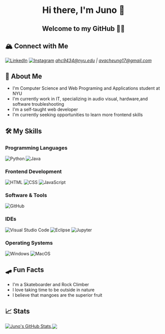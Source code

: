 <p>
<h1 align="center">Hi there, I'm Juno 🌸</h1>
<h2 align="center">Welcome to my GitHub ✌🏼</h2>
</p>

## 🏔️ Connect with Me
[![LinkedIn](https://img.shields.io/badge/LinkedIn-0077B5?style=flat-square&logo=linkedin&logoColor=white)](https://www.linkedin.com/in/avacheung17/)
[![Instagram](https://img.shields.io/badge/Instagram-%23E4405F.svg?style=flat-square&logo=Instagram&logoColor=white)](https://www.instagram.com/imnotjuno/)
*ahc9434@nyu.edu \| avacheung17@gmail.com*


## 🌺 About Me

* I'm Computer Science and Web Programing and Applications student at NYU
* I'm currently work in IT, specializing in audio visual, hardware,and software troubleshooting
* I'm a self-taught web developer
* I'm currently seeking opportunities to learn more frontend skills

## 🛠️ My Skills 

### Programming Languages
![Python](https://img.shields.io/badge/Python-14354C?style=flat-square&logo=python&logoColor=white)
![Java](https://img.shields.io/badge/-Java-007396?style=flat-square&logo=java)

### Frontend Development 
![HTML](https://img.shields.io/badge/HTML-239120?style=flat-square&logo=html5&logoColor=white)
![CSS](https://img.shields.io/badge/CSS-239120?&style=flat-square&logo=css3&logoColor=white)
![JavaScript](https://img.shields.io/badge/-JavaScript-black?style=flat-square&logo=javascript)

### Software & Tools
![GitHub](https://img.shields.io/badge/-GitHub-181717?style=flat-square&logo=github)

### IDEs
![Visual Studio Code](https://img.shields.io/badge/Visual_Studio_Code-007ACC?style=flat-square&logo=Visual-Studio-Code&logoColor=white)
![Eclipse](https://img.shields.io/badge/Eclipse-FE7A16.svg?style=flat-square&logo=Eclipse&logoColor=white)
![Jupyter](https://img.shields.io/badge/Jupyter-F37626?style=flat-square&logo=Jupyter&logoColor=white)

### Operating Systems
![Windows](https://img.shields.io/badge/Windows-0078D6?style=flat-square&logo=Windows&logoColor=white)
![MacOS](https://img.shields.io/badge/MacOS-000000?style=flat-square&logo=macOS&logoColor=white)

## 🛹 Fun Facts
* I'm a Skateboarder and Rock Climber
* I love taking time to be outside in nature
* I believe that mangoes are the superior fruit

## 📈 Stats
<a href="https://github.com/avacheungx">
  <img align="center" src="https://github-readme-stats.vercel.app/api?username=avacheungx&show_icons=true&theme=dark&line_height=30" alt="Juno's GitHub Stats"/>
</a>
<a href="https://github.com/avacheungx">
  <img align="center" src="https://github-readme-stats.vercel.app/api/top-langs/?username=avacheungx&theme=dark">
</a>
